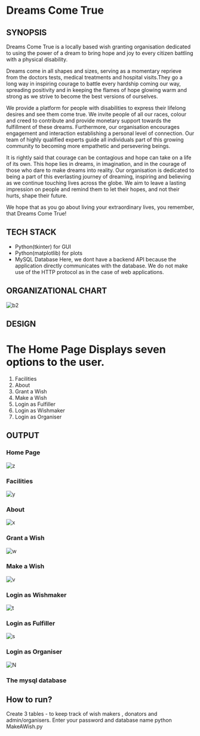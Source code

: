 # Dreams Come True

## SYNOPSIS

Dreams Come True is a locally based wish granting organisation dedicated to using the power of a dream to bring hope and joy to every citizen battling with a physical disability. 

Dreams come in all shapes and sizes, serving as a momentary reprieve from the doctors tests, medical treatments and hospital visits.They go a long way in inspiring courage to battle every hardship coming our way, spreading positivity and in keeping the flames of hope glowing warm and strong as we strive to become the best versions of ourselves. 

We provide a platform for people with disabilities to express their lifelong desires and see them come true. We invite people of all our races, colour and creed to contribute and provide monetary support towards the fulfillment of these dreams. Furthermore, our organisation encourages engagement and interaction establishing a personal level of connection. Our team of highly qualified experts guide all individuals part of this growing community to becoming more empathetic and persevering beings. 

It is rightly said that courage can be contagious and hope can take on a life of its own. This hope lies in dreams, in imagination, and in the courage of those who dare to make dreams into reality. Our organisation is dedicated to being a part of this everlasting 
journey of dreaming, inspiring and believing as we continue touching lives across the globe. 
We aim to leave a lasting impression on people and remind them to let their hopes, and not their hurts, shape their future. 

We hope that as you go about living your extraordinary lives, you remember, that Dreams Come True!
## TECH STACK
+ Python(tkinter) for GUI
+ Python(matplotlib) for plots
+ MySQL Database
Here, we dont have a backend API because the application directly communicates with the database. We do not make use of the HTTP protocol as in the case of web applications.

## ORGANIZATIONAL CHART

![b2](https://github.com/ap766/MakeaWish/assets/79255079/ceacef3c-7fb2-4173-be6e-50a40b4f096f)

## DESIGN
# The Home Page Displays seven options to the user.
1. Facilities
1. About
1. Grant a Wish
1. Make a Wish
1. Login as Fulfiller
1. Login as Wishmaker
1. Login as Organiser

## OUTPUT
### Home Page
![z](https://github.com/ap766/MakeaWish/assets/79255079/c6e5e2b4-e7bd-41f5-b6f1-0d26d68aa998)
### Facilities
![y](https://github.com/ap766/MakeaWish/assets/79255079/c5921a7c-27ec-42ff-bd1c-f69ba3555e61)
### About
![x](https://github.com/ap766/MakeaWish/assets/79255079/88d1da61-d09e-4f37-82ee-58f16a807d26)
### Grant a Wish 
![w](https://github.com/ap766/MakeaWish/assets/79255079/7439ab94-c041-4c9a-bccc-905cdbfd5f0b)
### Make a Wish
![v](https://github.com/ap766/MakeaWish/assets/79255079/e0214dae-aa5e-46c5-8d27-f4108eac86e8)
### Login as Wishmaker
![t](https://github.com/ap766/MakeaWish/assets/79255079/7273e688-0f7f-4054-9ef7-2b90c5c3a949)
### Login as Fulfiller
![s](https://github.com/ap766/MakeaWish/assets/79255079/034ea8f6-a538-45ea-8c42-6249a066f43a)
### Login as Organiser
![N](https://github.com/ap766/MakeaWish/assets/79255079/68b3026c-7c3b-4908-91d9-a03261908270)
### The mysql database

## How to run?
Create 3 tables - to keep track of wish makers , donators and admin/organisers.
Enter your password and database name 
python MakeAWish.py








